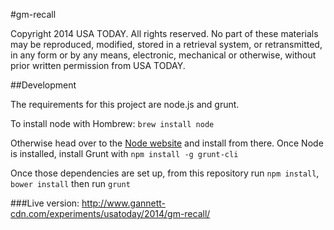 #gm-recall

Copyright 2014 USA TODAY. All rights reserved. No part of these materials may be reproduced, modified, stored in a retrieval system, or retransmitted, in any form or by any means, electronic, mechanical or otherwise, without prior written permission from USA TODAY.

##Development

The requirements for this project are node.js and grunt. 

To install node with Hombrew:
`brew install node`

Otherwise head over to the [Node website](http://nodejs.org/) and install from there.
Once Node is installed, install Grunt with
`npm install -g grunt-cli`

Once those dependencies are set up, from this repository run `npm install`, `bower install` then run `grunt`

###Live version:
http://www.gannett-cdn.com/experiments/usatoday/2014/gm-recall/
